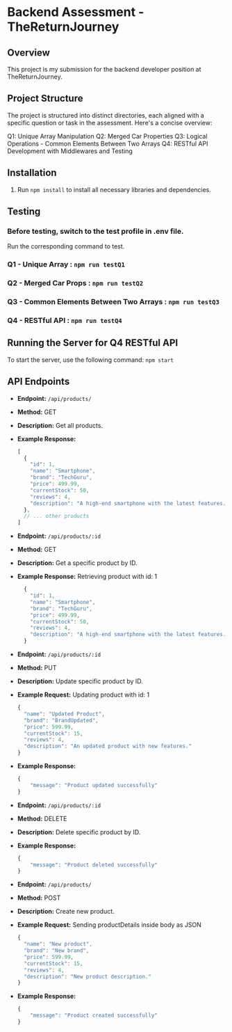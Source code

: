 # Backend Assessment - TheReturnJourney

## Overview

This project is my submission for the backend developer position at TheReturnJourney.


## Project Structure
The project is structured into distinct directories, each aligned with a specific question or task in the assessment. Here's a concise overview:

Q1: Unique Array Manipulation
Q2: Merged Car Properties
Q3: Logical Operations - Common Elements Between Two Arrays
Q4: RESTful API Development with Middlewares and Testing

## Installation

1. Run `npm install` to install all necessary libraries and dependencies.

## Testing

### **Before testing, switch to the test profile in .env file.**

Run the corresponding command to test.

### Q1 - Unique Array : `npm run testQ1`

### Q2 - Merged Car Props : `npm run testQ2`

### Q3 - Common Elements Between Two Arrays : `npm run testQ3`

### Q4 - RESTful API : `npm run testQ4`


## Running the Server for Q4 RESTful API

To start the server, use the following command: `npm start`

## API Endpoints

- **Endpoint:** `/api/products/`
- **Method:** GET
- **Description:** Get all products.
- **Example Response:**
  ```javascript
  [
    {
      "id": 1,
      "name": "Smartphone",
      "brand": "TechGuru",
      "price": 499.99,
      "currentStock": 50,
      "reviews": 4,
      "description": "A high-end smartphone with the latest features."
    },
    // ... other products
  ]
  ```

- **Endpoint:** `/api/products/:id`
- **Method:** GET
- **Description:** Get a specific product by ID.
- **Example Response:** Retrieving product with id: 1
  ```javascript
    {
      "id": 1,
      "name": "Smartphone",
      "brand": "TechGuru",
      "price": 499.99,
      "currentStock": 50,
      "reviews": 4,
      "description": "A high-end smartphone with the latest features."
    }
    ```


- **Endpoint:** `/api/products/:id`
- **Method:** PUT
- **Description:** Update specific product by ID.
- **Example Request:** Updating product with id: 1
    ```javascript
    {
      "name": "Updated Product",
      "brand": "BrandUpdated",
      "price": 599.99,
      "currentStock": 15,
      "reviews": 4,
      "description": "An updated product with new features." 
    }
    ``` 
- **Example Response:**
    ```javascript 
    {
        "message": "Product updated successfully"
    }
    ```

    
- **Endpoint:** `/api/products/:id`
- **Method:** DELETE
- **Description:** Delete specific product by ID.
- **Example Response:**
    ```javascript 
    {
        "message": "Product deleted successfully"
    }
    ```


- **Endpoint:** `/api/products/`
- **Method:** POST
- **Description:** Create new product.
- **Example Request:** Sending productDetails inside body as JSON
    ```javascript
    {
      "name": "New product",
      "brand": "New brand",
      "price": 599.99,
      "currentStock": 15,
      "reviews": 4,
      "description": "New product description." 
    }
    ``` 
- **Example Response:**
    ```javascript 
    {
        "message": "Product created successfully"
    }
    ```
